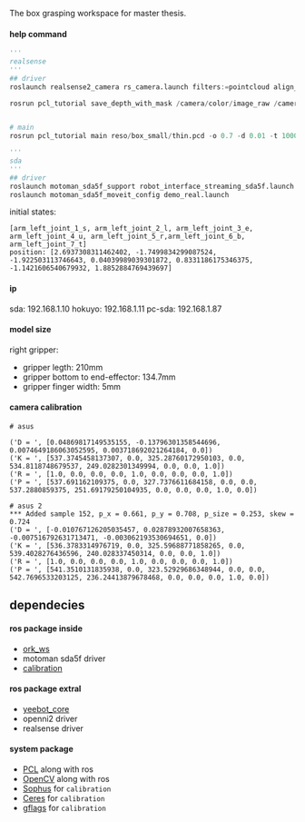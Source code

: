 The box grasping workspace for master thesis.

#### help command

```python
'''
realsense
'''
## driver
roslaunch realsense2_camera rs_camera.launch filters:=pointcloud align_depth:=true

rosrun pcl_tutorial save_depth_with_mask /camera/color/image_raw /camera/depth/image_rect_raw imgs


# main
rosrun pcl_tutorial main reso/box_small/thin.pcd -o 0.7 -d 0.01 -t 1000 -n 100 -it 100

'''
sda
'''
## driver
roslaunch motoman_sda5f_support robot_interface_streaming_sda5f.launch 
roslaunch motoman_sda5f_moveit_config demo_real.launch 

```

initial states:

    [arm_left_joint_1_s, arm_left_joint_2_l, arm_left_joint_3_e, arm_left_joint_4_u, arm_left_joint_5_r,arm_left_joint_6_b, arm_left_joint_7_t]
    position: [2.6937308311462402, -1.7499834299087524, -1.922503113746643, 0.04039989039301872, 0.8331186175346375, -1.1421606540679932, 1.8852884769439697]

#### ip

sda: 192.168.1.10
hokuyo: 192.168.1.11
pc-sda: 192.168.1.87

#### model size

right gripper: 
- gripper legth: 210mm
- gripper bottom to end-effector: 134.7mm
- gripper finger width: 5mm 

#### camera calibration

```
# asus

('D = ', [0.04869817149535155, -0.13796301358544696, 0.0074649186063052595, 0.003718692021264184, 0.0])
('K = ', [537.3745458137307, 0.0, 325.28760172950103, 0.0, 534.8118748679537, 249.0282301349994, 0.0, 0.0, 1.0])
('R = ', [1.0, 0.0, 0.0, 0.0, 1.0, 0.0, 0.0, 0.0, 1.0])
('P = ', [537.691162109375, 0.0, 327.7376611684158, 0.0, 0.0, 537.2880859375, 251.69179250104935, 0.0, 0.0, 0.0, 1.0, 0.0])

# asus 2
*** Added sample 152, p_x = 0.661, p_y = 0.708, p_size = 0.253, skew = 0.724
('D = ', [-0.010767126205035457, 0.02878932007658363, -0.007516792631713471, -0.003062193530694651, 0.0])
('K = ', [536.3783314976719, 0.0, 325.59688771858265, 0.0, 539.4028276436596, 240.028337450314, 0.0, 0.0, 1.0])
('R = ', [1.0, 0.0, 0.0, 0.0, 1.0, 0.0, 0.0, 0.0, 1.0])
('P = ', [541.3510131835938, 0.0, 323.52929686348944, 0.0, 0.0, 542.7696533203125, 236.24413879678468, 0.0, 0.0, 0.0, 1.0, 0.0])

```

## dependecies

#### ros package inside

- [ork_ws]()
- motoman sda5f driver
- [calibration](https://github.com/lixiny/Handeye-Calibration-ROS)

#### ros package extral

- [yeebot_core](https://github.com/YeeKal/yeebot)
- openni2 driver
- realsense driver

#### system package

- [PCL]() along with ros
- [OpenCV]() along with ros
- [Sophus](https://github.com/stonier/sophus) for `calibration`
- [Ceres](http://ceres-solver.org/) for `calibration`
- [gflags](https://github.com/gflags/gflags) for `calibration`


